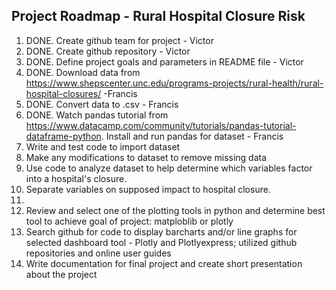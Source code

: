 ## Project Roadmap - Rural Hospital Closure Risk ##
1. DONE. Create github team for project - Victor
2. DONE. Create github repository - Victor
3. DONE. Define project goals and parameters in README file - Victor
4. DONE. Download data from https://www.shepscenter.unc.edu/programs-projects/rural-health/rural-hospital-closures/ -Francis
5. DONE. Convert data to .csv - Francis
6. DONE. Watch pandas tutorial from https://www.datacamp.com/community/tutorials/pandas-tutorial-dataframe-python. Install and run pandas for dataset - Francis
7. Write and test code to import dataset
8. Make any modifications to dataset to remove missing data
9. Use code to analyze dataset to help determine which variables factor into a hospital's closure. 
10. Separate variables on supposed impact to hospital closure.
11. 
12. Review and select one of the plotting tools in python and determine best tool to achieve goal of project: matploblib or plotly
13. Search github for code to display barcharts and/or line graphs for selected dashboard tool - Plotly and Plotlyexpress; utilized github repositories and online user guides
14. Write documentation for final project and create short presentation about the project
